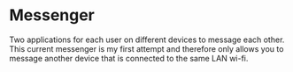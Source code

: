 # Messenger
Two applications for each user on different devices to message each other. This current messenger is my first attempt and therefore only allows you to message another device that is connected to the same LAN wi-fi.
